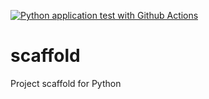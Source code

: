 [![Python application test with Github Actions](https://github.com/EduardoFM11/scaffold/actions/workflows/main.yml/badge.svg)](https://github.com/EduardoFM11/scaffold/actions/workflows/main.yml)

# scaffold
Project scaffold for Python
